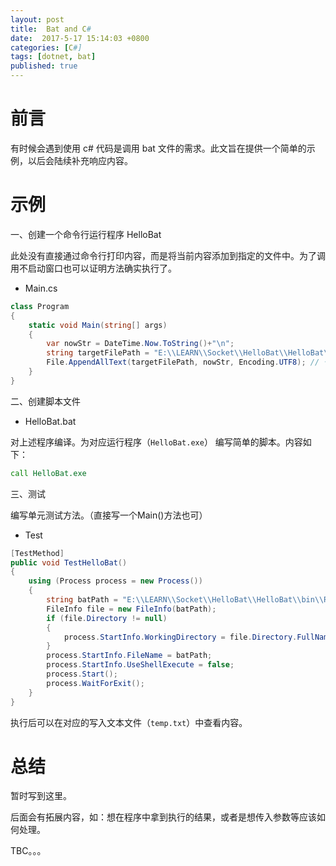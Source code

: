 ```yaml
---
layout: post
title:  Bat and C#
date:  2017-5-17 15:14:03 +0800
categories: [C#]
tags: [dotnet, bat]
published: true
---
```


# 前言

有时候会遇到使用 c# 代码是调用 bat 文件的需求。此文旨在提供一个简单的示例，以后会陆续补充响应内容。

# 示例

一、创建一个命令行运行程序 HelloBat

此处没有直接通过命令行打印内容，而是将当前内容添加到指定的文件中。为了调用不启动窗口也可以证明方法确实执行了。

- Main.cs

```c#
class Program
{
    static void Main(string[] args)
    {
        var nowStr = DateTime.Now.ToString()+"\n";
        string targetFilePath = "E:\\LEARN\\Socket\\HelloBat\\HelloBat\\bin\\Release\\temp.txt";
        File.AppendAllText(targetFilePath, nowStr, Encoding.UTF8); // 也可以指定编码方式 
    }
}
```

二、创建脚本文件

- HelloBat.bat

对上述程序编译。为对应运行程序（`HelloBat.exe`） 编写简单的脚本。内容如下：

```bat
call HelloBat.exe
```

三、测试

编写单元测试方法。（直接写一个Main()方法也可）

- Test

```c#
[TestMethod]
public void TestHelloBat()
{
    using (Process process = new Process())
    {
        string batPath = "E:\\LEARN\\Socket\\HelloBat\\HelloBat\\bin\\Release\\HelloBat.bat";
        FileInfo file = new FileInfo(batPath);
        if (file.Directory != null)
        {
            process.StartInfo.WorkingDirectory = file.Directory.FullName;
        }
        process.StartInfo.FileName = batPath;
        process.StartInfo.UseShellExecute = false;
        process.Start();
        process.WaitForExit();
    }
}
```

执行后可以在对应的写入文本文件（`temp.txt`）中查看内容。

# 总结

暂时写到这里。

后面会有拓展内容，如：想在程序中拿到执行的结果，或者是想传入参数等应该如何处理。

TBC。。。
